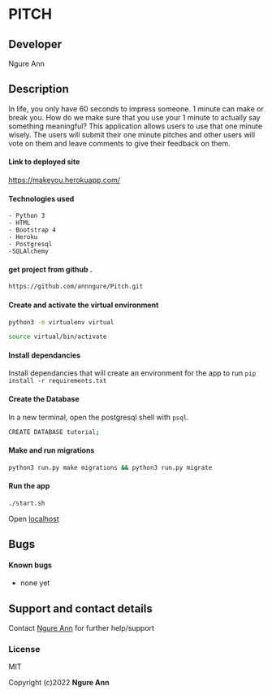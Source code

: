 # PITCH
## Developer
Ngure Ann

## Description
In life, you only have 60 seconds to impress someone. 1 minute can make or break you. How do we make sure that you use your 1 minute to actually say something meaningful?
This application allows users to use that one minute wisely. The users will submit their one minute pitches and other users will vote on them and leave comments to give their feedback on them.
#### Link to deployed site
https://makeyou.herokuapp.com/


#### Technologies used
    - Python 3
    - HTML
    - Bootstrap 4
    - Heroku
    - Postgresql
    -SQLAlchemy


#### get project from github .
```bash
https://github.com/annngure/Pitch.git
```

#### Create and activate the virtual environment
```bash
python3 -m virtualenv virtual
```

```bash
source virtual/bin/activate
```


#### Install dependancies
Install dependancies that will create an environment for the app to run
`pip install -r requirements.txt`

#### Create the Database
In a new terminal, open the postgresql shell with `psql`.
```bash
CREATE DATABASE tutorial;
```

#### Make and run migrations
```bash
python3 run.py make migrations && python3 run.py migrate
```

#### Run the app
```bash
./start.sh
```
Open [localhost](http://127.0.0.1:5000/)


## Bugs
#### Known bugs
 - none yet


## Support and contact details
Contact [Ngure Ann](annngurewanjiku@gmail.com) for further help/support

### License
MIT

Copyright (c)2022 **Ngure Ann**
